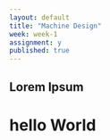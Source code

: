 ```yaml
---
layout: default
title: "Machine Design"
week: week-1
assignment: y
published: true
---
```


## Lorem Ipsum
# hello World